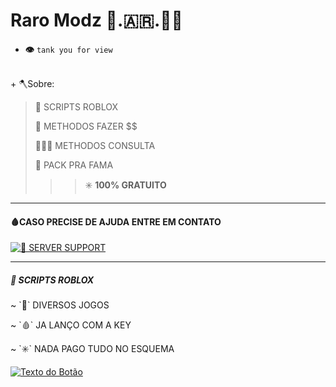 # Raro Modz 🐀.🇦🇷.🥷🏼

- __👁️__ `tank you for view`

<br>
+       🪓Sobre:

> 📜 SCRIPTS ROBLOX
>
> 💸 METHODOS FAZER $$
>
> 🕵🏼‍♂️ METHODOS CONSULTA
>
> 🚀 PACK PRA FAMA
>>>✳️ **100% GRATUITO**

 ___
<h4>🩸CASO PRECISE DE AJUDA ENTRE EM CONTATO</h4>

 [![📜 SERVER SUPPORT](https://via.placeholder.com/150x50.png?text=Server+support)](https://discord.gg/8KRc3VfZPC)
___
<h5> 📜 SCRIPTS ROBLOX </h5>

<p> ~ `🦠` DIVERSOS JOGOS </p>

<p> ~ `🩸` JA LANÇO COM A KEY </p>

<p> ~ `✳️` NADA PAGO TUDO NO ESQUEMA</p>


[![Texto do Botão](https://img.shields.io/badge/Texto%20do%20Bot%C3%A3o-azul)](https://www.exemplo.com)